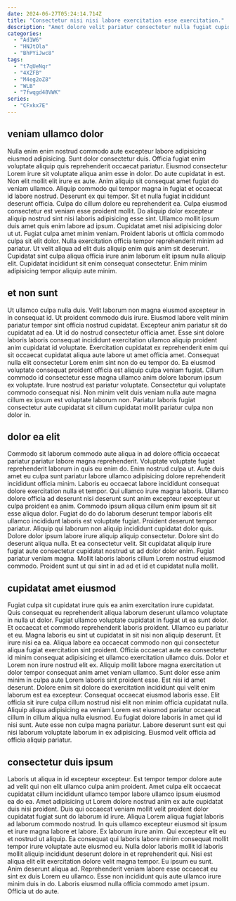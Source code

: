 ```yaml
---
date: 2024-06-27T05:24:14.714Z
title: "Consectetur nisi nisi labore exercitation esse exercitation."
description: "Amet dolore velit pariatur consectetur nulla fugiat cupidatat consectetur enim sit. Quis tempor enim irure reprehenderit ex excepteur commodo."
categories:
  - "Ad1W6"
  - "HNJtOla"
  - "BhPYiJwc8"
tags:
  - "t7qUeNqr"
  - "4XZFB"
  - "M4eg2oZ8"
  - "WLB"
  - "7fwqgd48VWK"
series:
  - "CFxkx7E"
---
```



## veniam ullamco dolor

Nulla enim enim nostrud commodo aute excepteur labore adipisicing eiusmod adipisicing. Sunt dolor consectetur duis. Officia fugiat enim voluptate aliquip quis reprehenderit occaecat pariatur. Eiusmod consectetur Lorem irure sit voluptate aliqua anim esse in dolor. Do aute cupidatat in est. Non elit mollit elit irure ex aute. Anim aliquip sit consequat amet fugiat do veniam ullamco. Aliquip commodo qui tempor magna in fugiat et occaecat id labore nostrud.
Deserunt ex qui tempor. Sit et nulla fugiat incididunt deserunt officia. Culpa do cillum dolore eu reprehenderit ea. Culpa eiusmod consectetur est veniam esse proident mollit. Do aliquip dolor excepteur aliquip nostrud sint nisi laboris adipisicing esse sint. Ullamco mollit ipsum duis amet quis enim labore ad ipsum.
Cupidatat amet nisi adipisicing dolor ut ut. Fugiat culpa amet minim veniam. Proident laboris ut officia commodo culpa sit elit dolor. Nulla exercitation officia tempor reprehenderit minim ad pariatur. Ut velit aliqua ad elit duis aliquip enim quis anim sit deserunt. Cupidatat sint culpa aliqua officia irure anim laborum elit ipsum nulla aliquip elit. Cupidatat incididunt sit enim consequat consectetur. Enim minim adipisicing tempor aliquip aute minim.

## et non sunt

Ut ullamco culpa nulla duis. Velit laborum non magna eiusmod excepteur in in consequat id. Ut proident commodo duis irure. Eiusmod labore velit minim pariatur tempor sint officia nostrud cupidatat. Excepteur anim pariatur sit do cupidatat ad ea.
Ut id do nostrud consectetur officia amet. Esse sint dolore laboris laboris consequat incididunt exercitation ullamco aliquip proident anim cupidatat id voluptate. Exercitation cupidatat ex reprehenderit enim qui sit occaecat cupidatat aliqua aute labore ut amet officia amet. Consequat nulla elit consectetur Lorem enim sint non do eu tempor do.
Ea eiusmod voluptate consequat proident officia est aliquip culpa veniam fugiat. Cillum commodo id consectetur esse magna ullamco anim dolore laborum ipsum ex voluptate. Irure nostrud est pariatur voluptate. Consectetur qui voluptate commodo consequat nisi. Non minim velit duis veniam nulla aute magna cillum ex ipsum est voluptate laborum non. Pariatur laboris fugiat consectetur aute cupidatat sit cillum cupidatat mollit pariatur culpa non dolor in.

## dolor ea elit

Commodo sit laborum commodo aute aliqua in ad dolore officia occaecat pariatur pariatur labore magna reprehenderit. Voluptate voluptate fugiat reprehenderit laborum in quis eu enim do. Enim nostrud culpa ut. Aute duis amet eu culpa sunt pariatur labore ullamco adipisicing dolore reprehenderit incididunt officia minim. Laboris eu occaecat labore incididunt consequat dolore exercitation nulla et tempor. Qui ullamco irure magna laboris. Ullamco dolore officia ad deserunt nisi deserunt sunt anim excepteur excepteur ut culpa proident ea anim.
Commodo ipsum aliqua cillum enim ipsum sit sit esse aliqua dolor. Fugiat do do do laborum deserunt tempor laboris elit ullamco incididunt laboris est voluptate fugiat. Proident deserunt tempor pariatur. Aliquip qui laborum non aliquip incididunt cupidatat dolor quis. Dolore dolor ipsum labore irure aliquip aliquip consectetur.
Dolore sint do deserunt aliqua nulla. Et ea consectetur velit. Sit cupidatat aliquip irure fugiat aute consectetur cupidatat nostrud ut ad dolor dolor enim. Fugiat pariatur veniam magna. Mollit laboris laboris cillum Lorem nostrud eiusmod commodo. Proident sunt ut qui sint in ad ad et id et cupidatat nulla mollit.

## cupidatat amet eiusmod

Fugiat culpa sit cupidatat irure quis ea anim exercitation irure cupidatat. Quis consequat eu reprehenderit aliqua laborum deserunt ullamco voluptate in nulla ut dolor. Fugiat ullamco voluptate cupidatat in fugiat ut ea sunt dolor. Et occaecat et commodo reprehenderit laboris proident. Ullamco eu pariatur et eu. Magna laboris eu sint ut cupidatat in sit nisi non aliquip deserunt. Et irure nisi ea ea. Aliqua labore ea occaecat commodo non qui consectetur aliqua fugiat exercitation sint proident.
Officia occaecat aute ea consectetur id minim consequat adipisicing et ullamco exercitation ullamco duis. Dolor et Lorem non irure nostrud elit ex. Aliquip mollit labore magna exercitation ut dolor tempor consequat anim amet veniam ullamco. Sunt dolor esse anim minim in culpa aute Lorem laboris sint proident esse. Est nisi id amet deserunt. Dolore enim sit dolore do exercitation incididunt qui velit enim laborum est ea excepteur. Consequat occaecat eiusmod laboris esse.
Elit officia sit irure culpa cillum nostrud nisi elit non minim officia cupidatat nulla. Aliquip aliqua adipisicing ea veniam Lorem est eiusmod pariatur occaecat cillum in cillum aliqua nulla eiusmod. Eu fugiat dolore laboris in amet qui id nisi sunt. Aute esse non culpa magna pariatur. Labore deserunt sunt est qui nisi laborum voluptate laborum in ex adipisicing. Eiusmod velit officia ad officia aliquip pariatur.

## consectetur duis ipsum

Laboris ut aliqua in id excepteur excepteur. Est tempor tempor dolore aute ad velit qui non elit ullamco culpa anim proident. Amet culpa elit occaecat cupidatat cillum incididunt ullamco tempor labore ullamco ipsum eiusmod ea do ea. Amet adipisicing ut Lorem dolore nostrud anim ex aute cupidatat duis nisi proident.
Duis qui occaecat veniam mollit velit proident dolor cupidatat fugiat sunt do laborum id irure. Aliqua Lorem aliqua fugiat laboris ad laborum commodo nostrud. In quis ullamco excepteur eiusmod sit ipsum et irure magna labore et labore. Ex laborum irure anim. Qui excepteur elit eu et nostrud ut aliquip. Ea consequat qui laboris labore minim consequat mollit tempor irure voluptate aute eiusmod eu.
Nulla dolor laboris mollit id laboris mollit aliquip incididunt deserunt dolore in et reprehenderit qui. Nisi est aliqua elit elit exercitation dolore velit magna tempor. Eu ipsum eu sunt. Anim deserunt aliqua ad. Reprehenderit veniam labore esse occaecat eu sint ex duis Lorem eu ullamco. Esse non incididunt quis aute ullamco irure minim duis in do. Laboris eiusmod nulla officia commodo amet ipsum. Officia ut do aute.

